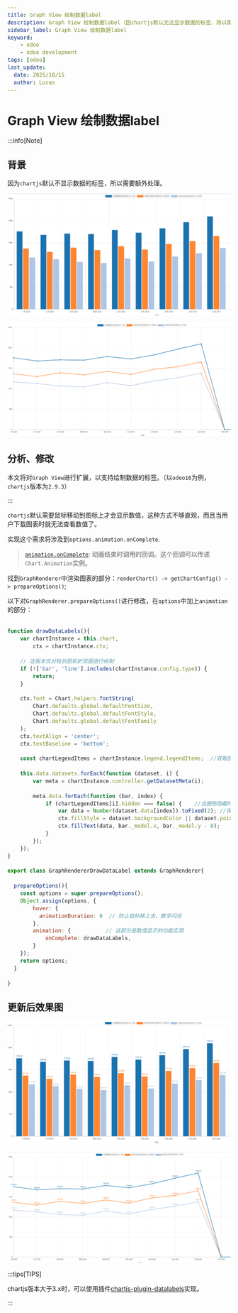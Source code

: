 ```yaml
---
title: Graph View 绘制数据label
description: Graph View 绘制数据label（因chartjs默认无法显示数据的标签，所以需要额外处理）
sidebar_label: Graph View 绘制数据label
keyword:
    - odoo
    - odoo development
tags: [odoo]
last_update:
  date: 2025/10/15
  author: Lucas
---
```


# Graph View 绘制数据label

:::info[Note]

## 背景

因为`chartjs`默认不显示数据的标签，所以需要额外处理。

![before_bar_1](../_images/graph_view_draw_data_labels_before_bar1.png)

![before_line_1](../_images/graph_view_draw_data_labels_before_line1.png)

## 分析、修改

本文将对`Graph View`进行扩展，以支持绘制数据的标签。（以`odoo16`为例，`chartjs`版本为`2.9.3`）

:::

`chartjs`默认需要鼠标移动到图标上才会显示数值，这种方式不够直观，而且当用户下载图表时就无法查看数值了。

实现这个需求将涉及到`options.animation.onComplete`.

> [`animation.onComplete`](https://www.chartjs.org/docs/2.9.4/configuration/animations.html#animation-callbacks): 动画结束时调用的回调。这个回调可以传递`Chart.Animation`实例。

找到`GraphRenderer`中渲染图表的部分：`renderChart() -> getChartConfig() -> prepareOptions()`;

以下对`GraphRenderer.prepareOptions()`进行修改，在`options`中加上`animation`的部分：

```javascript

function drawDataLabels(){
    var chartInstance = this.chart,
        ctx = chartInstance.ctx;

    // 这版本仅对柱状图和折现图进行绘制
    if (!['bar', 'line'].includes(chartInstance.config.type)) {
        return;
    }

    ctx.font = Chart.helpers.fontString(
        Chart.defaults.global.defaultFontSize,
        Chart.defaults.global.defaultFontStyle,
        Chart.defaults.global.defaultFontFamily
    );
    ctx.textAlign = 'center';
    ctx.textBaseline = 'bottom';

    const chartLegendItems = chartInstance.legend.legendItems;  //获取图例

    this.data.datasets.forEach(function (dataset, i) {
        var meta = chartInstance.controller.getDatasetMeta(i);

        meta.data.forEach(function (bar, index) {
            if (chartLegendItems[i].hidden === false) {    //当图例隐藏时不显示数值
                var data = Number(dataset.data[index]).toFixed(2); //保留两位小数
                ctx.fillStyle = dataset.backgroundColor || dataset.pointBackgroundColor;    //设置数值字体颜色为柱状图/曲线颜色
                ctx.fillText(data, bar._model.x, bar._model.y - 8);
            }
        });
    });
}

export class GraphRendererDrawDataLabel extends GraphRenderer{

  prepareOptions(){
    const options = super.prepareOptions();
    Object.assign(options, {
        hover: {
          animationDuration: 0  // 防止鼠标移上去，数字闪烁
        },
        animation: {           // 这部分是数值显示的功能实现
            onComplete: drawDataLabels,
        }
    });
    return options;
  }
  
}

```

## 更新后效果图

![after_bar_1](../_images/graph_view_draw_data_labels_after_bar1.png)

![after_line_1](../_images/graph_view_draw_data_labels_after_line1.png)

:::tips[TIPS]

chartjs版本大于3.x时，可以使用插件[chartjs-plugin-datalabels](https://github.com/chartjs/chartjs-plugin-datalabels)实现。

:::
